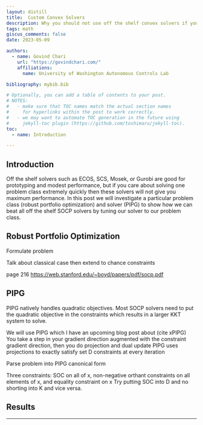 ```yaml
---
layout: distill
title:  Custom Convex Solvers
description: Why you should not use off the shelf convex solvers if you care about performance
tags: math
giscus_comments: false
date: 2023-05-09

authors:
  - name: Govind Chari
    url: "https://govindchari.com/"
    affiliations:
      name: University of Washington Autonomous Controls Lab

bibliography: mybib.bib

# Optionally, you can add a table of contents to your post.
# NOTES:
#   - make sure that TOC names match the actual section names
#     for hyperlinks within the post to work correctly.
#   - we may want to automate TOC generation in the future using
#     jekyll-toc plugin (https://github.com/toshimaru/jekyll-toc).
toc:
  - name: Introduction

---
```


## Introduction

Off the shelf solvers such as ECOS, SCS, Mosek, or Gurobi are good for prototyping and modest performance, but if you care about solving one problem class extremely quickly then these solvers will not give you maximum performance. In this post we will investigate a particular problem class (robust portfolio optimization) and solver (PIPG) to show how we can beat all off the shelf SOCP solvers by tuning our solver to our problem class. 
## Robust Portfolio Optimization
Formulate problem

Talk about classical case then extend to chance constraints

page 216 
https://web.stanford.edu/~boyd/papers/pdf/socp.pdf


## PIPG
PIPG natively handles quadratic objectives. Most SOCP solvers need to put the quadratic objective in the constraints which results in a larger KKT system to solve.

We will use PIPG which I have an upcoming blog post about (cite xPIPG)
You take a step in your gradient direction augmented with the constraint gradient direction, then you do projection and dual update
PIPG uses projections to exactly satisfy set D constraints at every iteration

Parse problem into PIPG canonical form

Three constraints: SOC on all of x, non-negative orthant constraints on all elements of x, and equality constraint on x
Try putting SOC into D and no shorting into K and vice versa.

## Results
***